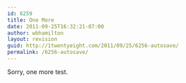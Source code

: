 ```yaml
---
id: 6259
title: One More
date: 2011-09-25T16:32:21-07:00
author: wbhamilton
layout: revision
guid: http://1twentyeight.com/2011/09/25/6256-autosave/
permalink: /6256-autosave/
---
```

Sorry, one more test.